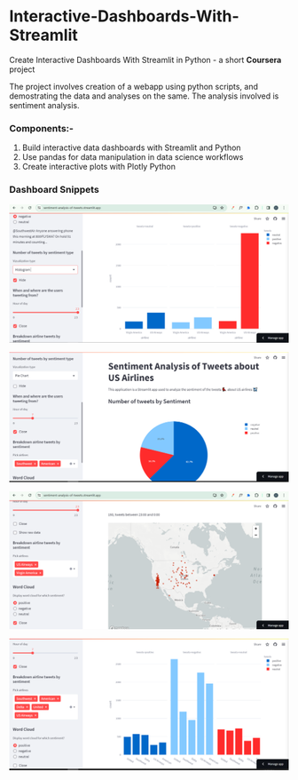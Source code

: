 # Interactive-Dashboards-With-Streamlit
Create Interactive Dashboards With Streamlit in Python - a short **Coursera** project

The project involves creation of a webapp using python scripts, and demostrating the data and analyses on the same. The analysis involved is sentiment analysis.

### Components:-
1. Build interactive data dashboards with Streamlit and Python
2. Use pandas for data manipulation in data science workflows
3. Create interactive plots with Plotly Python

### Dashboard Snippets

![Histogram](https://github.com/ibrahimnasir0/Streamlit-Sentiment-Analysis-of-Tweets/blob/main/histogram.png)

![Pie Chart](https://github.com/ibrahimnasir0/Streamlit-Sentiment-Analysis-of-Tweets/blob/main/piechart.png)

![Tweets Location](https://github.com/ibrahimnasir0/Streamlit-Sentiment-Analysis-of-Tweets/blob/main/maptweets.png)

![Tweet Sentiment Breakdown](https://github.com/ibrahimnasir0/Streamlit-Sentiment-Analysis-of-Tweets/blob/main/tweetbreakdown.png)
